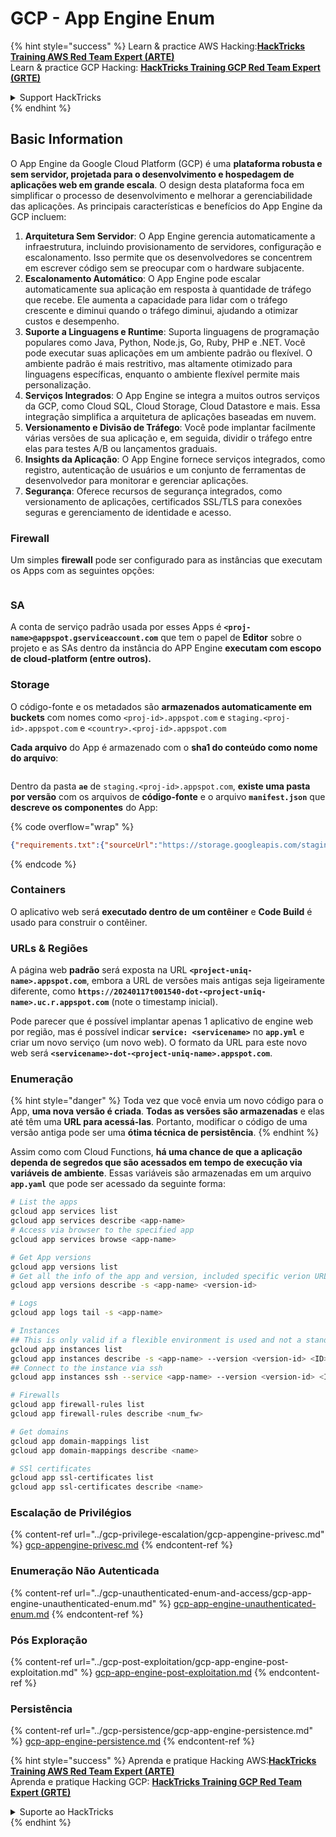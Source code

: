 # GCP - App Engine Enum

{% hint style="success" %}
Learn & practice AWS Hacking:<img src="../../../.gitbook/assets/image (1) (1).png" alt="" data-size="line">[**HackTricks Training AWS Red Team Expert (ARTE)**](https://training.hacktricks.xyz/courses/arte)<img src="../../../.gitbook/assets/image (1) (1).png" alt="" data-size="line">\
Learn & practice GCP Hacking: <img src="../../../.gitbook/assets/image (2).png" alt="" data-size="line">[**HackTricks Training GCP Red Team Expert (GRTE)**<img src="../../../.gitbook/assets/image (2).png" alt="" data-size="line">](https://training.hacktricks.xyz/courses/grte)

<details>

<summary>Support HackTricks</summary>

* Check the [**subscription plans**](https://github.com/sponsors/carlospolop)!
* **Join the** 💬 [**Discord group**](https://discord.gg/hRep4RUj7f) or the [**telegram group**](https://t.me/peass) or **follow** us on **Twitter** 🐦 [**@hacktricks\_live**](https://twitter.com/hacktricks\_live)**.**
* **Share hacking tricks by submitting PRs to the** [**HackTricks**](https://github.com/carlospolop/hacktricks) and [**HackTricks Cloud**](https://github.com/carlospolop/hacktricks-cloud) github repos.

</details>
{% endhint %}

## Basic Information <a href="#reviewing-app-engine-configurations" id="reviewing-app-engine-configurations"></a>

O App Engine da Google Cloud Platform (GCP) é uma **plataforma robusta e sem servidor, projetada para o desenvolvimento e hospedagem de aplicações web em grande escala**. O design desta plataforma foca em simplificar o processo de desenvolvimento e melhorar a gerenciabilidade das aplicações. As principais características e benefícios do App Engine da GCP incluem:

1. **Arquitetura Sem Servidor**: O App Engine gerencia automaticamente a infraestrutura, incluindo provisionamento de servidores, configuração e escalonamento. Isso permite que os desenvolvedores se concentrem em escrever código sem se preocupar com o hardware subjacente.
2. **Escalonamento Automático**: O App Engine pode escalar automaticamente sua aplicação em resposta à quantidade de tráfego que recebe. Ele aumenta a capacidade para lidar com o tráfego crescente e diminui quando o tráfego diminui, ajudando a otimizar custos e desempenho.
3. **Suporte a Linguagens e Runtime**: Suporta linguagens de programação populares como Java, Python, Node.js, Go, Ruby, PHP e .NET. Você pode executar suas aplicações em um ambiente padrão ou flexível. O ambiente padrão é mais restritivo, mas altamente otimizado para linguagens específicas, enquanto o ambiente flexível permite mais personalização.
4. **Serviços Integrados**: O App Engine se integra a muitos outros serviços da GCP, como Cloud SQL, Cloud Storage, Cloud Datastore e mais. Essa integração simplifica a arquitetura de aplicações baseadas em nuvem.
5. **Versionamento e Divisão de Tráfego**: Você pode implantar facilmente várias versões de sua aplicação e, em seguida, dividir o tráfego entre elas para testes A/B ou lançamentos graduais.
6. **Insights da Aplicação**: O App Engine fornece serviços integrados, como registro, autenticação de usuários e um conjunto de ferramentas de desenvolvedor para monitorar e gerenciar aplicações.
7. **Segurança**: Oferece recursos de segurança integrados, como versionamento de aplicações, certificados SSL/TLS para conexões seguras e gerenciamento de identidade e acesso.

### Firewall

Um simples **firewall** pode ser configurado para as instâncias que executam os Apps com as seguintes opções:

<figure><img src="../../../.gitbook/assets/image (246).png" alt=""><figcaption></figcaption></figure>

### SA

A conta de serviço padrão usada por esses Apps é **`<proj-name>@appspot.gserviceaccount.com`** que tem o papel de **Editor** sobre o projeto e as SAs dentro da instância do APP Engine **executam com escopo de cloud-platform (entre outros).**

### Storage

O código-fonte e os metadados são **armazenados automaticamente em buckets** com nomes como `<proj-id>.appspot.com` e `staging.<proj-id>.appspot.com` e `<country>.<proj-id>.appspot.com`

**Cada arquivo** do App é armazenado com o **sha1 do conteúdo como nome do arquivo**:

<figure><img src="../../../.gitbook/assets/image (82).png" alt=""><figcaption></figcaption></figure>

Dentro da pasta **`ae`** de `staging.<proj-id>.appspot.com`, **existe uma pasta por versão** com os arquivos de **código-fonte** e o arquivo **`manifest.json`** que **descreve os componentes** do App:

{% code overflow="wrap" %}
```json
{"requirements.txt":{"sourceUrl":"https://storage.googleapis.com/staging.onboarding-host-98efbf97812843.appspot.com/a270eedcbe2672c841251022b7105d340129d108","sha1Sum":"a270eedc_be2672c8_41251022_b7105d34_0129d108"},"main_test.py":{"sourceUrl":"https://storage.googleapis.com/staging.onboarding-host-98efbf97812843.appspot.com/0ca32fd70c953af94d02d8a36679153881943f32","sha1Sum":"0ca32fd7_0c953af9_4d02d8a ...
```
{% endcode %}

### Containers

O aplicativo web será **executado dentro de um contêiner** e **Code Build** é usado para construir o contêiner.

### URLs & Regiões

A página web **padrão** será exposta na URL **`<project-uniq-name>.appspot.com`**, embora a URL de versões mais antigas seja ligeiramente diferente, como **`https://20240117t001540-dot-<project-uniq-name>.uc.r.appspot.com`** (note o timestamp inicial).

Pode parecer que é possível implantar apenas 1 aplicativo de engine web por região, mas é possível indicar **`service: <servicename>`** no **`app.yml`** e criar um novo serviço (um novo web). O formato da URL para este novo web será **`<servicename>-dot-<project-uniq-name>.appspot.com`**.

### Enumeração

{% hint style="danger" %}
Toda vez que você envia um novo código para o App, **uma nova versão é criada**. **Todas as versões são armazenadas** e elas até têm uma **URL para acessá-las**. Portanto, modificar o código de uma versão antiga pode ser uma **ótima técnica de persistência**.
{% endhint %}

Assim como com Cloud Functions, **há uma chance de que a aplicação dependa de segredos que são acessados em tempo de execução via variáveis de ambiente**. Essas variáveis são armazenadas em um arquivo **`app.yaml`** que pode ser acessado da seguinte forma:
```bash
# List the apps
gcloud app services list
gcloud app services describe <app-name>
# Access via browser to the specified app
gcloud app services browse <app-name>

# Get App versions
gcloud app versions list
# Get all the info of the app and version, included specific verion URL and the env
gcloud app versions describe -s <app-name> <version-id>

# Logs
gcloud app logs tail -s <app-name>

# Instances
## This is only valid if a flexible environment is used and not a standard one
gcloud app instances list
gcloud app instances describe -s <app-name> --version <version-id> <ID>
## Connect to the instance via ssh
gcloud app instances ssh --service <app-name> --version <version-id> <ID>

# Firewalls
gcloud app firewall-rules list
gcloud app firewall-rules describe <num_fw>

# Get domains
gcloud app domain-mappings list
gcloud app domain-mappings describe <name>

# SSl certificates
gcloud app ssl-certificates list
gcloud app ssl-certificates describe <name>
```
### Escalação de Privilégios

{% content-ref url="../gcp-privilege-escalation/gcp-appengine-privesc.md" %}
[gcp-appengine-privesc.md](../gcp-privilege-escalation/gcp-appengine-privesc.md)
{% endcontent-ref %}

### Enumeração Não Autenticada

{% content-ref url="../gcp-unauthenticated-enum-and-access/gcp-app-engine-unauthenticated-enum.md" %}
[gcp-app-engine-unauthenticated-enum.md](../gcp-unauthenticated-enum-and-access/gcp-app-engine-unauthenticated-enum.md)
{% endcontent-ref %}

### Pós Exploração

{% content-ref url="../gcp-post-exploitation/gcp-app-engine-post-exploitation.md" %}
[gcp-app-engine-post-exploitation.md](../gcp-post-exploitation/gcp-app-engine-post-exploitation.md)
{% endcontent-ref %}

### Persistência

{% content-ref url="../gcp-persistence/gcp-app-engine-persistence.md" %}
[gcp-app-engine-persistence.md](../gcp-persistence/gcp-app-engine-persistence.md)
{% endcontent-ref %}

{% hint style="success" %}
Aprenda e pratique Hacking AWS:<img src="../../../.gitbook/assets/image (1) (1).png" alt="" data-size="line">[**HackTricks Training AWS Red Team Expert (ARTE)**](https://training.hacktricks.xyz/courses/arte)<img src="../../../.gitbook/assets/image (1) (1).png" alt="" data-size="line">\
Aprenda e pratique Hacking GCP: <img src="../../../.gitbook/assets/image (2).png" alt="" data-size="line">[**HackTricks Training GCP Red Team Expert (GRTE)**<img src="../../../.gitbook/assets/image (2).png" alt="" data-size="line">](https://training.hacktricks.xyz/courses/grte)

<details>

<summary>Suporte ao HackTricks</summary>

* Confira os [**planos de assinatura**](https://github.com/sponsors/carlospolop)!
* **Junte-se ao** 💬 [**grupo do Discord**](https://discord.gg/hRep4RUj7f) ou ao [**grupo do telegram**](https://t.me/peass) ou **siga**-nos no **Twitter** 🐦 [**@hacktricks\_live**](https://twitter.com/hacktricks\_live)**.**
* **Compartilhe truques de hacking enviando PRs para os repositórios do** [**HackTricks**](https://github.com/carlospolop/hacktricks) e [**HackTricks Cloud**](https://github.com/carlospolop/hacktricks-cloud).

</details>
{% endhint %}
